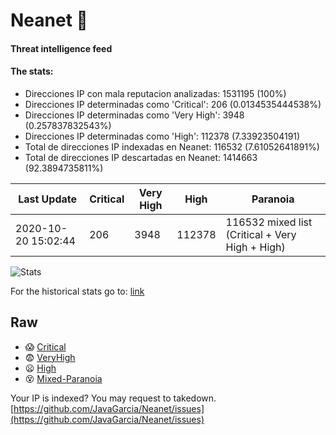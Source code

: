 # Neanet :hocho:
#### Threat intelligence feed
#### The stats:

- Direcciones IP con mala reputacion analizadas: 1531195 (100%)
- Direcciones IP determinadas como 'Critical':  206 (0.0134535444538%)
- Direcciones IP determinadas como 'Very High':  3948 (0.257837832543%)
- Direcciones IP determinadas como 'High':  112378 (7.33923504191)
- Total de direcciones IP indexadas en Neanet:  116532 (7.61052641891%)
- Total de direcciones IP descartadas en Neanet:  1414663 (92.3894735811%)

| Last Update | Critical | Very High | High | Paranoia |
| --- | --- | --- | --- | --- |
| 2020-10-20 15:02:44 | 206 | 3948 | 112378 | 116532 mixed list (Critical + Very High + High)|

![Stats](https://docs.google.com/spreadsheets/d/e/2PACX-1vSnaNMIXVabIpDJjufMlzH7poXnshF3mgd8Is1g9ytUEzVsP5my4Trn8f-xkoLLQ38xpL3HtmUexLo6/pubchart?oid=501124687&format=image)

For the historical stats go to: [link](/stats.csv)
## Raw
- :scream: [Critical](https://raw.githubusercontent.com/JavaGarcia/Neanet/master/blacklists/neanet_critical.txt)
- :fearful: [VeryHigh](https://raw.githubusercontent.com/JavaGarcia/Neanet/master/blacklists/neanet_veryHigh.txtt)
- :frowning: [High](https://raw.githubusercontent.com/JavaGarcia/Neanet/master/blacklists/neanet_high.txt)
- :dizzy_face: [Mixed-Paranoia](https://raw.githubusercontent.com/JavaGarcia/Neanet/master/blacklists/neanet_all.txt)


Your IP is indexed? You may request to takedown. [https://github.com/JavaGarcia/Neanet/issues](https://github.com/JavaGarcia/Neanet/issues)










































































































































































































































































































































































































































































































































































































































































































































































































































































































































































































































































































































































































































































































































































































































































































































































































